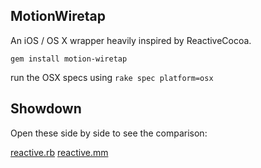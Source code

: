 MotionWiretap
-------

An iOS / OS X wrapper heavily inspired by ReactiveCocoa.

    gem install motion-wiretap

run the OSX specs using `rake spec platform=osx`

Showdown
-------

Open these side by side to see the comparison:

[reactive.rb](https://gist.github.com/colinta/d0a273f8d858a8f61c73)
[reactive.mm](https://gist.github.com/colinta/5cfa588fed7b929193ae)
